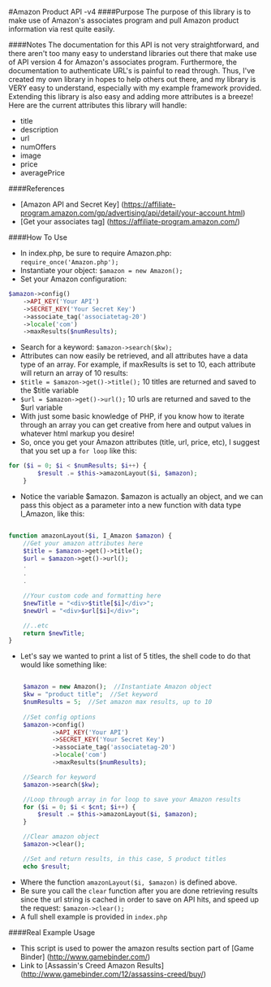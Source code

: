 #Amazon Product API -v4
####Purpose
The purpose of this library is to make use of Amazon's associates program and pull Amazon product information via rest quite easily.

####Notes
The documentation for this API is not very straightforward, and there aren't too many easy to understand libraries out there that make use of API version 4 for Amazon's associates program.  Furthermore, the documentation to authenticate URL's is painful to read through.  Thus, I've created my own library in hopes to help others out there, and my library is VERY easy to understand, especially with my example framework provided.  Extending this library is also easy and adding more attributes is a breeze!  Here are the current attributes this library will handle:

*  title
*  description
*  url
*  numOffers
*  image
*  price
*  averagePrice

####References
* [Amazon API and Secret Key] (https://affiliate-program.amazon.com/gp/advertising/api/detail/your-account.html)
* [Get your associates tag] (https://affiliate-program.amazon.com/)

####How To Use
*  In index.php, be sure to require Amazon.php: `require_once('Amazon.php');`
*  Instantiate your object: `$amazon = new Amazon();`
*  Set your Amazon configuration:

```php
$amazon->config()
	->API_KEY('Your API')
	->SECRET_KEY('Your Secret Key')
	->associate_tag('associatetag-20')
	->locale('com')
	->maxResults($numResults);
```
*  Search for a keyword: `$amazon->search($kw);`
*  Attributes can now easily be retrieved, and all attributes have a data type of an array.  For example, if maxResults is set to 10, each attribute will return an array of 10 results:
 *  `$title = $amazon->get()->title();` 10 titles are returned and saved to the $title variable
 *  `$url = $amazon->get()->url();`  10 urls are returned and saved to the $url variable
*  With just some basic knowledge of PHP, if you know how to iterate through an array you can get creative from here and output values in whatever html markup you desire!
*  So, once you get your Amazon attributes (title, url, price, etc), I suggest that you set up a `for loop` like this:

```php
for ($i = 0; $i < $numResults; $i++) {
        $result .= $this->amazonLayout($i, $amazon);
    }
```

*  Notice the variable $amazon.  $amazon is actually an object, and we can pass this object as a parameter into a new function with data type I_Amazon, like this:

```php

function amazonLayout($i, I_Amazon $amazon) {
    //Get your amazon attributes here
    $title = $amazon->get()->title();
    $url = $amazon->get()->url();
    .
    .
    .

    //Your custom code and formatting here
    $newTitle = "<div>$title[$i]</div>";
    $newUrl = "<div>$url[$i]</div>";

    //..etc
    return $newTitle;
}


```

*  Let's say we wanted to print a list of 5 titles, the shell code to do that would like something like:

```php

    $amazon = new Amazon();  //Instantiate Amazon object
    $kw = "product title";  //Set keyword
    $numResults = 5;  //Set amazon max results, up to 10
    
    //Set config options
    $amazon->config()
            ->API_KEY('Your API')
            ->SECRET_KEY('Your Secret Key')
            ->associate_tag('associatetag-20')
            ->locale('com')
            ->maxResults($numResults);

    //Search for keyword
    $amazon->search($kw);

    //Loop through array in for loop to save your Amazon results
    for ($i = 0; $i < $cnt; $i++) {
        $result .= $this->amazonLayout($i, $amazon);
    }

    //Clear amazon object
    $amazon->clear();

    //Set and return results, in this case, 5 product titles
    echo $result;
```

*  Where the function `amazonLayout($i, $amazon)` is defined above.
*  Be sure you call the `clear` function after you are done retrieving results since the url string is cached in order to save on API hits, and speed up the request: `$amazon->clear();`
*  A full shell example is provided in `index.php`

####Real Example Usage
*  This script is used to power the amazon results section part of [Game Binder] (http://www.gamebinder.com/)
*  Link to [Assassin's Creed Amazon Results] (http://www.gamebinder.com/12/assassins-creed/buy/)